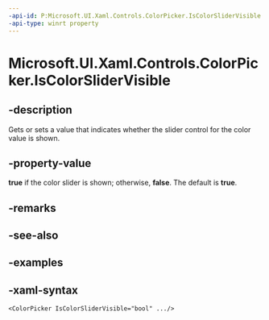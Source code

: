 ```yaml
---
-api-id: P:Microsoft.UI.Xaml.Controls.ColorPicker.IsColorSliderVisible
-api-type: winrt property
---
```

<!-- Property syntax.
public bool IsColorSliderVisible { get;  set; }
-->

# Microsoft.UI.Xaml.Controls.ColorPicker.IsColorSliderVisible


## -description

Gets or sets a value that indicates whether the slider control for the color value is shown.


## -property-value

**true** if the color slider is shown; otherwise, **false**. The default is **true**.


## -remarks


## -see-also


## -examples


## -xaml-syntax

```xaml
<ColorPicker IsColorSliderVisible="bool" .../>
```


